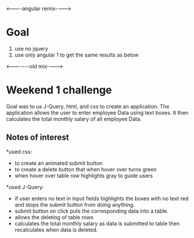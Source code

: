 <----angular remix---->
# Goal
  1. use no jquery
  2. use only angular 1 to get the same results as below

<-------old mix---->
# Weekend 1 challenge

Goal was to  us J-Query, html, and css to create an application.
The application allows the user to enter employee Data using text boxes.  It then calculates the total monthly salary of all employee Data.


## Notes of interest

*used css:
  - to create an animated submit button
  - to create a delete button that when hover over   turns green
  - when hover over table row highlights gray to guide users

*used J-Query:
  - if user enters no text in input fields highlights the boxes with no text red and stops the submit button from doing anything.
  - submit button on click puts the corresponding data into a table.
  - allows the deleting of table rows
  - calculates the total monthly salary as data is submitted to table then recalculates when data is deleted.
